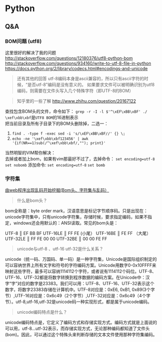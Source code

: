 Python
==============

## Q&A

### BOM问题 (utf8)

这里很好的解决了我的问题  
http://stackoverflow.com/questions/12180376/utf8-python-bom  
http://stackoverflow.com/questions/934160/write-to-utf-8-file-in-python  
https://docs.python.org/2/library/codecs.html#encodings-and-unicode  

> 还有其他的回答
> utf-8编码本身是ascii兼容的，所以只有ascii字符的时候，“是否utf-8”编码是没有意义的。
> 如果要求文件可以被明确识别为utf8编码，则需要在文件头写入几个特殊字符（即UTF-8的BOM）

> 知乎里的一些了解 http://www.zhihu.com/question/20167122

查找包含BOM头的文件，命令如下： `grep -r -I -l $'^\xEF\xBB\xBF' ./`  `\xef\xbb\xbf`是`UTF8 BOM`的16进制表示  
把当前目录及所有子目录下的BOM头删除掉，二选一：
1. `find . -type f -exec sed -i 's/\xEF\xBB\xBF//' {} \;`
2. `echo -ne '\xef\xbb\xbf123456' | awk '{if(NR==1)sub(/^\xef\xbb\xbf/,""); print}'`

当然明智的VIM帮你解决：  
去掉或者加上bom，如果有vim那最好不过了，去掉命令：
`set encoding=utf-8` `set nobomb`
添加命令:
`set encoding=utf-8` `set bomb`

### 字符集

[由web程序出现乱码开始挖掘(Bom头、字符集与乱码）](http://www.cnblogs.com/chengmo/archive/2010/10/30/1864004.html)

> 什么是bom头？

bom全称是：byte order mark，汉语意思是标记字节顺序码。只是出现在：unicode字符集中，只有unicode字符集，存储时候，要求指定编码，如果不指定，windows还会用默认的：ANSI读取。常见的bom头是：

  UTF-8 ║ EF BB BF 
  UTF-16LE ║ FF FE (小尾）
  UTF-16BE ║ FE FF （大尾）
  UTF-32LE ║ FF FE 00 00 
  UTF-32BE ║ 00 00 FE FF

> unicode与utf-8 、utf-16 utf-32是什么关系？

unicode（统一码、万国码、单一码）是一种字符集，Unicode是国际组织制定的可以容纳世界上所有文字和符号的字符编码方案。Unicode用数字0-0x10FFFF来映射这些字符，最多可以容纳1114112个字符，或者说有1114112个码位。UTF-8、UTF-16、UTF-32都是将数字转换到程序数据的编码方案。在Unicode中：汉字“字”对应的数字是23383。我们可以用：UTF-8、UTF-16、UTF-32表示这个数字，将数字23383存储在计算机中。UTF-8对应是：0xE6, 0xB1, 0x89(3个字节）,UTF-16对应是：0x6c49（2个字节）,UTF-32对应是：0x6c49（4个字节）。utf-8,utf-16,utf-32是unicode码一种实现形式，都是属于unicode编码。

> unicode编码特点是什么？

unicode编码特点是，它定义了编码方式和存储实现方式。编码方式就是上面说的可以用，utf-8…utf-32表示，而存储实现方式，无论那种编码都知道了文件头(bom)。因此，可以通过这个特殊头来判断存储的文本文件使用那种字符集编码。 

